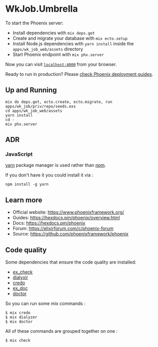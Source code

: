 # WkJob.Umbrella

To start the Phoenix server:

  * Install dependencies with `mix deps.get`
  * Create and migrate your database with `mix ecto.setup`
  * Install Node.js dependencies with `yarn install` inside the `apps/wk_job_web/assets` directory
  * Start Phoenix endpoint with `mix phx.server`

Now you can visit [`localhost:4000`](http://localhost:4000) from your browser.

Ready to run in production? Please [check Phoenix deployment guides](https://hexdocs.pm/phoenix/deployment.html).

## Up and Running

```shell
mix do deps.get, ecto.create, ecto.migrate, run apps/wk_job/priv/repo/seeds.exs
cd apps/wk_job_web/assets
yarn install
cd -
mix phx.server
```

## ADR

### JavaScript

[yarn](https://yarnpkg.com/) package manager is used rather than [npm](https://www.npmjs.com/).

If you don't have it you could install it via :

```shell
npm install -g yarn
```

## Learn more

  * Official website: https://www.phoenixframework.org/
  * Guides: https://hexdocs.pm/phoenix/overview.html
  * Docs: https://hexdocs.pm/phoenix
  * Forum: https://elixirforum.com/c/phoenix-forum
  * Source: https://github.com/phoenixframework/phoenix

## Code quality

Some dependencies that ensure the code quality are installed:

- [ex_check][ex_check]
- [dialyxir][dialyxir]
- [credo][credo]
- [ex_doc][ex_doc]
- [doctor][doctor]

So you can run some mix commands :

```shell
$ mix credo
$ mix dialyzer
$ mix doctor
```

All of these commands are grouped together on one :

```shell
$ mix check
```

[ex_check]: https://hex.pm/packages/ex_check "One task to efficiently run all code analysis & testing tools in an Elixir project"
[dialyxir]: https://hex.pm/packages/dialyxir "Mix tasks to simplify use of Dialyzer in Elixir projects"
[credo]: https://hex.pm/packages/credo "A static code analysis tool with a focus on code consistency and teaching"
[ex_doc]: https://hex.pm/packages/ex_doc "ExDoc is a documentation generation tool for Elixir"
[doctor]: https://hex.pm/packages/doctor "Simple utility to create documentation coverage reports"
